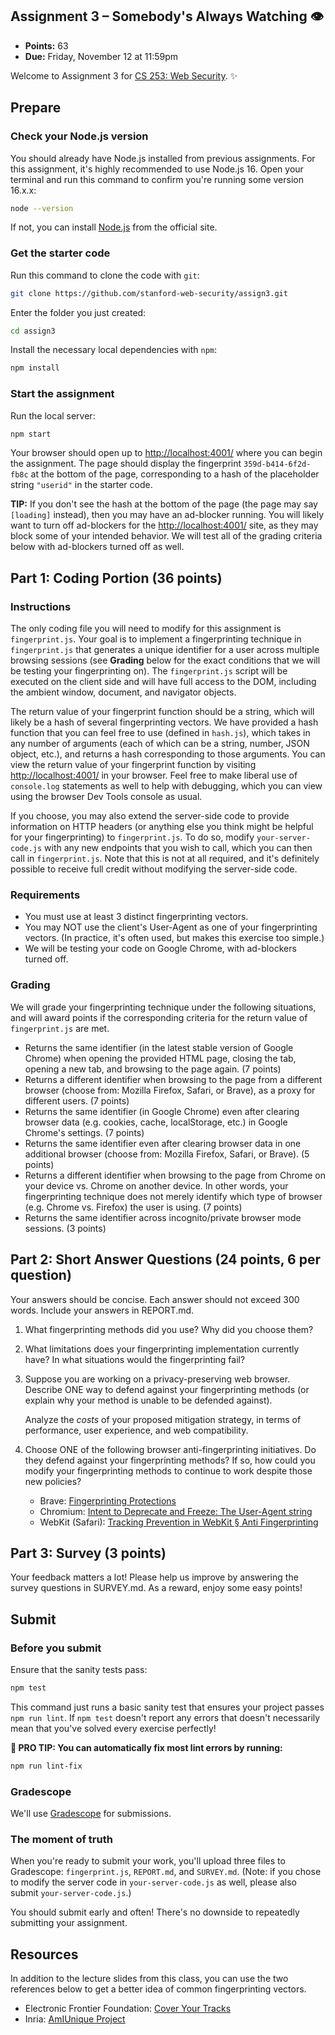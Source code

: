 ## Assignment 3 – Somebody's Always Watching 👁️

- **Points:** 63
- **Due:** Friday, November 12 at 11:59pm

Welcome to Assignment 3 for [CS 253: Web Security](https://cs253.stanford.edu). ✨

## Prepare

### Check your Node.js version

You should already have Node.js installed from previous assignments. For this assignment, it's highly recommended to use Node.js 16. Open your terminal and run this command to confirm you're running some version 16.x.x:

```sh
node --version
```

If not, you can install [Node.js](https://nodejs.org/en/) from the official site.

### Get the starter code

Run this command to clone the code with `git`:

```sh
git clone https://github.com/stanford-web-security/assign3.git
```

Enter the folder you just created:

```sh
cd assign3
```

Install the necessary local dependencies with `npm`:

```sh
npm install
```

### Start the assignment

Run the local server:

```sh
npm start
```

Your browser should open up to [http://localhost:4001/](http://localhost:4001/) where you can begin the assignment. The page should display the fingerprint `359d-b414-6f2d-fb8c` at the bottom of the page, corresponding to a hash of the placeholder string `"userid"` in the starter code.

**TIP:** If you don't see the hash at the bottom of the page (the page may say `[loading]` instead), then you may have an ad-blocker running. You will likely want to turn off ad-blockers for the [http://localhost:4001/](http://localhost:4001/) site, as they may block some of your intended behavior. We will test all of the grading criteria below with ad-blockers turned off as well.

## Part 1: Coding Portion (36 points)

### Instructions

The only coding file you will need to modify for this assignment is `fingerprint.js`. Your goal is to implement a fingerprinting technique in `fingerprint.js` that generates a unique identifier for a user across multiple browsing sessions (see **Grading** below for the exact conditions that we will be testing your fingerprinting on). The `fingerprint.js` script will be executed on the client side and will have full access to the DOM, including the ambient window, document, and navigator objects.

The return value of your fingerprint function should be a string, which will likely be a hash of several fingerprinting vectors. We have provided a hash function that you can feel free to use (defined in `hash.js`), which takes in any number of arguments (each of which can be a string, number, JSON object, etc.), and returns a hash corresponding to those arguments. You can view the return value of your fingerprint function by visiting [http://localhost:4001/](http://localhost:4001/) in your browser. Feel free to make liberal use of `console.log` statements as well to help with debugging, which you can view using the browser Dev Tools console as usual.

If you choose, you may also extend the server-side code to provide information on HTTP headers (or anything else you think might be helpful for your fingerprinting) to `fingerprint.js`. To do so, modify `your-server-code.js` with any new endpoints that you wish to call, which you can then call in `fingerprint.js`. Note that this is not at all required, and it's definitely possible to receive full credit without modifying the server-side code.

### Requirements

* You must use at least 3 distinct fingerprinting vectors.
* You may NOT use the client's User-Agent as one of your fingerprinting vectors. (In practice, it's often used, but makes this exercise too simple.)
* We will be testing your code on Google Chrome, with ad-blockers turned off.

### Grading

We will grade your fingerprinting technique under the following situations, and will award points if the corresponding criteria for the return value of `fingerprint.js` are met.

* Returns the same identifier (in the latest stable version of Google Chrome) when opening the provided HTML page, closing the tab, opening a new tab, and browsing to the page again. (7 points)
* Returns a different identifier when browsing to the page from a different browser (choose from: Mozilla Firefox, Safari, or Brave), as a proxy for different users. (7 points)
* Returns the same identifier (in Google Chrome) even after clearing browser data (e.g. cookies, cache, localStorage, etc.) in Google Chrome's settings. (7 points)
* Returns the same identifier even after clearing browser data in one additional browser (choose from: Mozilla Firefox, Safari, or Brave). (5 points)
* Returns a different identifier when browsing to the page from Chrome on your device vs. Chrome on another device. In other words, your fingerprinting technique does not merely identify which type of browser (e.g. Chrome vs. Firefox) the user is using. (7 points)
* Returns the same identifier across incognito/private browser mode sessions. (3 points)

## Part 2: Short Answer Questions (24 points, 6 per question)

Your answers should be concise. Each answer should not exceed 300 words. Include your answers in REPORT.md.

1. What fingerprinting methods did you use? Why did you choose them?

2. What limitations does your fingerprinting implementation currently have? In what situations would the fingerprinting fail?

3. Suppose you are working on a privacy-preserving web browser. Describe ONE way to defend against your fingerprinting methods (or explain why your method is unable to be defended against).

   Analyze the _costs_ of your proposed mitigation strategy, in terms of performance, user experience, and web compatibility.

4. Choose ONE of the following browser anti-fingerprinting initiatives. Do they defend against your fingerprinting methods? If so, how could you modify your fingerprinting methods to continue to work despite those new policies?

    * Brave: [Fingerprinting Protections][brave]
    * Chromium: [Intent to Deprecate and Freeze: The User-Agent string][chromium-ua]
    * WebKit (Safari): [Tracking Prevention in WebKit § Anti Fingerprinting][webkit]

## Part 3: Survey (3 points)
Your feedback matters a lot! Please help us improve by answering the survey questions in SURVEY.md. As a reward, enjoy some easy points!

## Submit

### Before you submit

Ensure that the sanity tests pass:

```sh
npm test
```

This command just runs a basic sanity test that ensures your project passes `npm run lint`. If `npm test` doesn't report any errors that doesn't necessarily mean that you've solved every exercise perfectly!

**🌟 PRO TIP: You can automatically fix most lint errors by running:**

```sh
npm run lint-fix
```

### Gradescope

We'll use [Gradescope](https://gradescope.com/) for submissions.

### The moment of truth

When you're ready to submit your work, you'll upload three files to Gradescope: `fingerprint.js`, `REPORT.md`, and `SURVEY.md`. (Note: if you chose to modify the server code in `your-server-code.js` as well, please also submit `your-server-code.js`.)

You should submit early and often! There's no downside to repeatedly submitting your assignment.

## Resources

In addition to the lecture slides from this class, you can use the two references below to get a better idea of common fingerprinting vectors.

 * Electronic Frontier Foundation: [Cover Your Tracks][eff]
 * Inria: [AmIUnique Project][inria]

[brave]: https://github.com/brave/brave-browser/wiki/Fingerprinting-Protections
[chromium-ua]: https://groups.google.com/a/chromium.org/g/blink-dev/c/-2JIRNMWJ7s/m/yHe4tQNLCgAJ
[webkit]: https://webkit.org/tracking-prevention/#anti-fingerprinting
[eff]: https://coveryourtracks.eff.org/
[inria]: https://amiunique.org/fp
